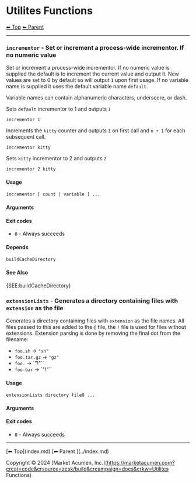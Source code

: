 # Utilites Functions

<!-- TEMPLATE header 2 -->
[⬅ Top](index.md) [⬅ Parent ](../index.md)
<hr />


### `incrementor` - Set or increment a process-wide incrementor. If no numeric value

Set or increment a process-wide incrementor. If no numeric value is supplied the default is to increment the current value and output it.
New values are set to 0 by default so will output `1` upon first usage.
If no variable name is supplied it uses the default variable name `default`.

Variable names can contain alphanumeric characters, underscore, or dash.

Sets `default` incrementor to 1 and outputs `1`

    incrementor 1

Increments the `kitty` counter and outputs `1` on first call and `n + 1` for each subsequent call.

    incrementor kitty

Sets `kitty` incrementor to 2 and outputs `2`

    incrementor 2 kitty


#### Usage

    incrementor [ count | variable ] ...
    

#### Arguments



#### Exit codes

- `0` - Always succeeds

#### Depends

    buildCacheDirectory
    

#### See Also

{SEE:buildCacheDirectory}

### `extensionLists` - Generates a directory containing files with `extension` as the file

Generates a directory containing files with `extension` as the file names.
All files passed to this are added to the `@` file, the `!` file is used for files without extensions.
Extension parsing is done by removing the final dot from the filename:
- `foo.sh` -> `"sh"`
- `foo.tar.gz` -> `"gz"`
- `foo.` -> `"!"``
- `foo-bar` -> `"!"``

#### Usage

    extensionLists directory file0 ...
    

#### Arguments



#### Exit codes

- `0` - Always succeeds

<!-- TEMPLATE footer 4 -->
<hr />
[⬅ Top](index.md) [⬅ Parent ](../index.md)

Copyright &copy; 2024 [Market Acumen, Inc.](https://marketacumen.com?crcat=code&crsource=zesk/build&crcampaign=docs&crkw=Utilites Functions)
